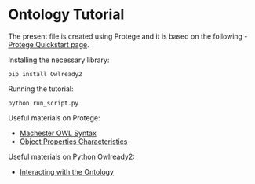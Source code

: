 # Ontology Tutorial

The present file is created using Protege and it is based on the following - [Protege Quickstart page](https://protegewiki.stanford.edu/wiki/Protege4Pizzas10Minutes).

Installing the necessary library:
```
pip install Owlready2
```

Running the tutorial:
```
python run_script.py
```

Useful materials on Protege:
* [Machester OWL Syntax](https://protegeproject.github.io/protege/class-expression-syntax/)
* [Object Properties Characteristics](https://protegeproject.github.io/protege/views/object-property-characteristics/)

Useful materials on Python Owlready2:
* [Interacting with the Ontology](https://pythonhosted.org/Owlready2/onto.html)
